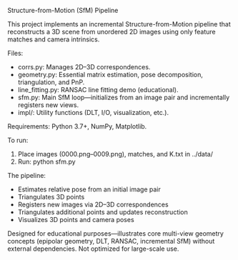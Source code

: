 Structure-from-Motion (SfM) Pipeline

This project implements an incremental Structure-from-Motion pipeline that reconstructs a 3D scene from unordered 2D images using only feature matches and camera intrinsics.

Files:
- corrs.py: Manages 2D–3D correspondences.
- geometry.py: Essential matrix estimation, pose decomposition, triangulation, and PnP.
- line_fitting.py: RANSAC line fitting demo (educational).
- sfm.py: Main SfM loop—initializes from an image pair and incrementally registers new views.
- impl/: Utility functions (DLT, I/O, visualization, etc.).

Requirements: Python 3.7+, NumPy, Matplotlib.

To run:
1. Place images (0000.png–0009.png), matches, and K.txt in ../data/
2. Run: python sfm.py

The pipeline:
- Estimates relative pose from an initial image pair
- Triangulates 3D points
- Registers new images via 2D–3D correspondences
- Triangulates additional points and updates reconstruction
- Visualizes 3D points and camera poses

Designed for educational purposes—illustrates core multi-view geometry concepts (epipolar geometry, DLT, RANSAC, incremental SfM) without external dependencies. Not optimized for large-scale use.
